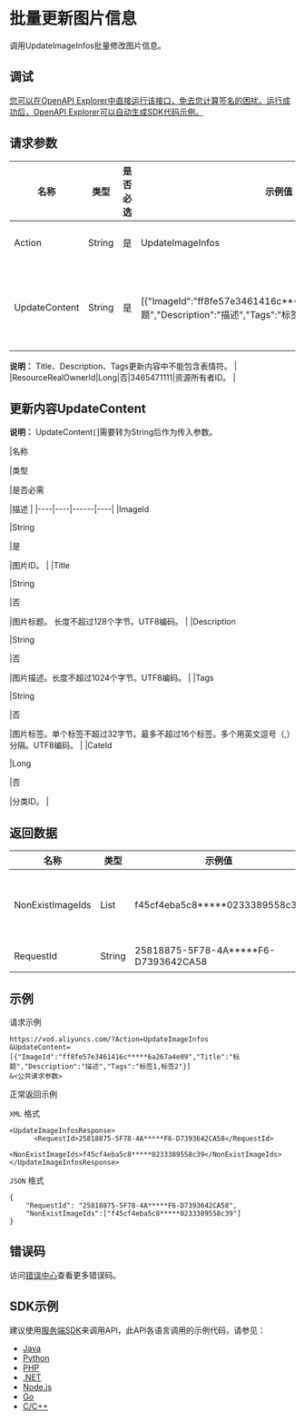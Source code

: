 # 批量更新图片信息

调用UpdateImageInfos批量修改图片信息。

## 调试

[您可以在OpenAPI Explorer中直接运行该接口，免去您计算签名的困扰。运行成功后，OpenAPI Explorer可以自动生成SDK代码示例。](https://api.aliyun.com/#product=vod&api=UpdateImageInfos&type=RPC&version=2017-03-21)

## 请求参数

|名称|类型|是否必选|示例值|描述|
|--|--|----|---|--|
|Action|String|是|UpdateImageInfos|系统规定参数。取值：**UpdateImageInfos**。 |
|UpdateContent|String|是|\[\{"ImageId":"ff8fe57e3461416c\*\*\*\*\*6a267a4e09","Title":"标题","Description":"描述","Tags":"标签1,标签2"\}\]|更新内容。一次最多支持修改20个图片的视频信息。参数结构参考下方**UpdateContent**介绍。

 **说明：** Title、Description、Tags更新内容中不能包含表情符。 |
|ResourceRealOwnerId|Long|否|3465471111|资源所有者ID。 |

## 更新内容UpdateContent

**说明：** UpdateContent`[`\]需要转为String后作为传入参数。

|名称

|类型

|是否必需

|描述 |
|----|----|------|----|
|ImageId

|String

|是

|图片ID。 |
|Title

|String

|否

|图片标题。 长度不超过128个字节。UTF8编码。 |
|Description

|String

|否

|图片描述。长度不超过1024个字节。UTF8编码。 |
|Tags

|String

|否

|图片标签。单个标签不超过32字节。最多不超过16个标签。多个用英文逗号（,）分隔。UTF8编码。 |
|CateId

|Long

|否

|分类ID。 |

## 返回数据

|名称|类型|示例值|描述|
|--|--|---|--|
|NonExistImageIds|List|f45cf4eba5c8\*\*\*\*\*0233389558c39|不存在的图片ID列表。 |
|RequestId|String|25818875-5F78-4A\*\*\*\*\*F6-D7393642CA58|请求ID。 |

## 示例

请求示例

```
https://vod.aliyuncs.com/?Action=UpdateImageInfos
&UpdateContent=[{"ImageId":"ff8fe57e3461416c*****6a267a4e09","Title":"标题","Description":"描述","Tags":"标签1,标签2"}]
&<公共请求参数>
```

正常返回示例

`XML` 格式

```
<UpdateImageInfosResponse>
	  <RequestId>25818875-5F78-4A*****F6-D7393642CA58</RequestId>
	  <NonExistImageIds>f45cf4eba5c8*****0233389558c39</NonExistImageIds>
</UpdateImageInfosResponse>
```

`JSON` 格式

```
{
    "RequestId": "25818875-5F78-4A*****F6-D7393642CA58",
    "NonExistImageIds":["f45cf4eba5c8*****0233389558c39"]
}
```

## 错误码

访问[错误中心](https://error-center.alibabacloud.com/status/product/vod)查看更多错误码。

## SDK示例

建议使用[服务端SDK](~~101789~~)来调用API，此API各语言调用的示例代码，请参见：

-   [Java](~~61063~~)
-   [Python](~~61054~~)
-   [PHP](~~61069~~)
-   [.NET](~~84750~~)
-   [Node.js](~~101396~~)
-   [Go](~~101411~~)
-   [C/C++](~~101261~~)

